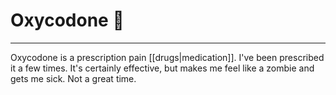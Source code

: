 # Oxycodone 💊
---
Oxycodone is a prescription pain [[drugs|medication]]. I've been prescribed it a few times. It's certainly effective, but makes me feel like a zombie and gets me sick. Not a great time. 